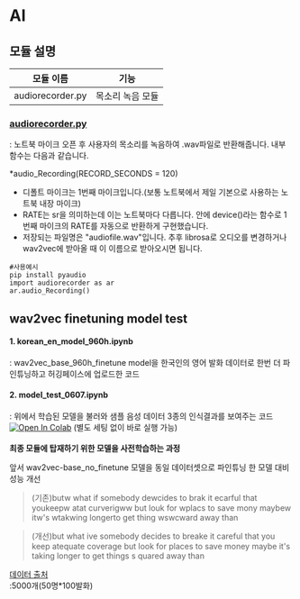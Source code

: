 # AI

## 모듈 설명
모듈 이름|기능|
---|---|
audiorecorder.py| 목소리 녹음 모듈|

### [audiorecorder.py](https://github.com/EduTechProjects/AI/blob/junghyewon/audiorecording/audiorecorder.py)
: 노트북 마이크 오픈 후 사용자의 목소리를 녹음하여 .wav파일로 반환해줍니다. 내부 함수는 다음과 같습니다.

*audio_Recording(RECORD_SECONDS = 120)
  - 디폴트 마이크는 1번째 마이크입니다.(보통 노트북에서 제일 기본으로 사용하는 노트북 내장 마이크)
  - RATE는 sr을 의미하는데 이는 노트북마다 다릅니다. 안에 device()라는 함수로 1번째 마이크의 RATE를 자동으로 반환하게 구현했습니다.
  - 저장되는 파일명은 "audiofile.wav"입니다. 추후 librosa로 오디오를 변경하거나 wav2vec에 받아올 때 이 이름으로 받아오시면 됩니다.
```
#사용예시
pip install pyaudio
import audiorecorder as ar
ar.audio_Recording()
```
## wav2vec finetuning model test

#### 1. korean_en_model_960h.ipynb 
: wav2vec_base_960h_finetune model을 한국인의 영어 발화 데이터로 한번 더 파인튜닝하고 허깅페이스에 업로드한 코드
#### 2. model_test_0607.ipynb
: 위에서 학습된 모델을 불러와 샘플 음성 데이터 3종의 인식결과를 보여주는 코드
[![Open In Colab](https://colab.research.google.com/assets/colab-badge.svg)](https://colab.research.google.com/drive/1eWZ-0BWQ9fBl5MZlmA_XWDgoiDGXNt3F?authuser=2#scrollTo=GeDLkgVyk_an&line=1&uniqifier=1) (별도 세팅 없이 바로 실행 가능)  
<br>**최종 모듈에 탑재하기 위한 모델을 사전학습하는 과정**

앞서 wav2vec-base_no_finetune 모델을 동일 데이터셋으로 파인튜닝 한 모델 대비 성능 개선   
> (기존)butw what if somebody dewcides to brak it ecarful that youkeepw atat curverigww but louk for wplacs to save mony maybew itw's wtakwing longerto get thing wswcward away than 

>(개선)but what ive somebody decides to breake it  careful that you keep atequate coverage but look for places to save money maybe it's taking longer to get things s quared away than

[데이터 출처](https://aiopen.etri.re.kr/voiceModel)  
:5000개(50명*100발화)  
